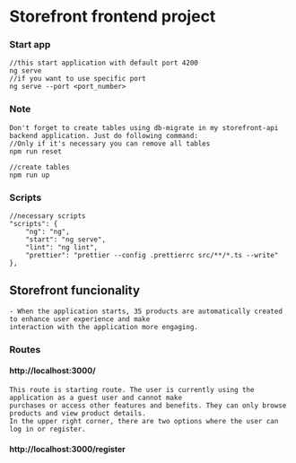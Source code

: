# Storefront frontend project

### Start app

    //this start application with default port 4200
    ng serve
    //if you want to use specific port
    ng serve --port <port_number>

### Note

    Don't forget to create tables using db-migrate in my storefront-api backend application. Just do following command:
    //Only if it's necessary you can remove all tables
    npm run reset

    //create tables
    npm run up



### Scripts

    //necessary scripts
    "scripts": {
        "ng": "ng",
        "start": "ng serve",
        "lint": "ng lint",
        "prettier": "prettier --config .prettierrc src/**/*.ts --write"
    },


## Storefront funcionality

    - When the application starts, 35 products are automatically created to enhance user experience and make
    interaction with the application more engaging.

### Routes
    
#### http://localhost:3000/
    This route is starting route. The user is currently using the application as a guest user and cannot make
    purchases or access other features and benefits. They can only browse products and view product details.
    In the upper right corner, there are two options where the user can log in or register.


#### http://localhost:3000/register


















